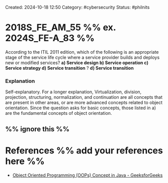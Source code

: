 Created: 2024-10-18 12:50
Category: #cybersecurity 
Status: #philnits



# 2018S_FE_AM_55 %% ex. 2024S_FE-A_83 %%

According to the ITIL 2011 edition, which of the following is an appropriate stage of the service life cycle where a service provider builds and deploys new or modified services?
**a) Service design 
b) Service operation 
c) Service strategy 
d) Service transition**
?
**d) Service transition** 
### Explanation
Self-explanatory. 
For a longer explanation, Virtualization, division, projection, structuring, normalization, and continuation are all concepts that are present in other areas, or are more advanced concepts related to object orientation. Since the question asks for basic concepts, those listed in a) are the fundamental concepts of object orientation.




%% ignore this %%
---









# References %% add your references here %%
- [Object Oriented Programming (OOPs) Concept in Java - GeeksforGeeks](https://www.geeksforgeeks.org/object-oriented-programming-oops-concept-in-java/)